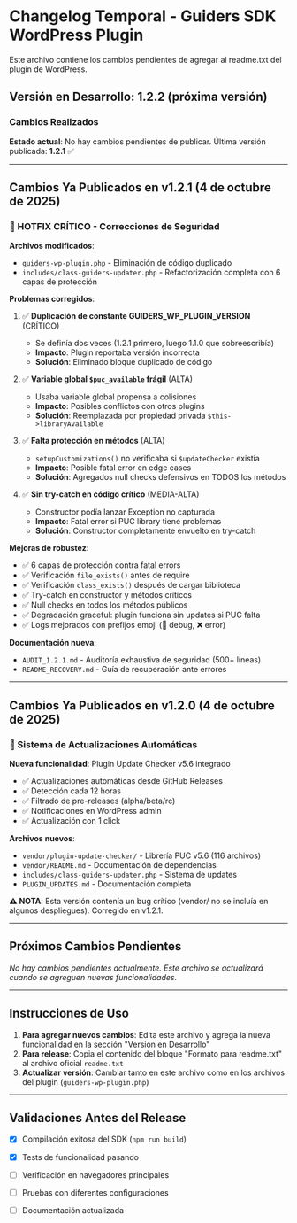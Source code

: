 # Changelog Temporal - Guiders SDK WordPress Plugin

Este archivo contiene los cambios pendientes de agregar al readme.txt del plugin de WordPress.

## Versión en Desarrollo: 1.2.2 (próxima versión)

### Cambios Realizados

**Estado actual**: No hay cambios pendientes de publicar. Última versión publicada: **1.2.1** ✅

---

## Cambios Ya Publicados en v1.2.1 (4 de octubre de 2025)

### 🚨 HOTFIX CRÍTICO - Correcciones de Seguridad

**Archivos modificados**:
- `guiders-wp-plugin.php` - Eliminación de código duplicado
- `includes/class-guiders-updater.php` - Refactorización completa con 6 capas de protección

**Problemas corregidos**:

1. ✅ **Duplicación de constante GUIDERS_WP_PLUGIN_VERSION** (CRÍTICO)
   - Se definía dos veces (1.2.1 primero, luego 1.1.0 que sobreescribía)
   - **Impacto**: Plugin reportaba versión incorrecta
   - **Solución**: Eliminado bloque duplicado de código

2. ✅ **Variable global `$puc_available` frágil** (ALTA)
   - Usaba variable global propensa a colisiones
   - **Impacto**: Posibles conflictos con otros plugins
   - **Solución**: Reemplazada por propiedad privada `$this->libraryAvailable`

3. ✅ **Falta protección en métodos** (ALTA)
   - `setupCustomizations()` no verificaba si `$updateChecker` existía
   - **Impacto**: Posible fatal error en edge cases
   - **Solución**: Agregados null checks defensivos en TODOS los métodos

4. ✅ **Sin try-catch en código crítico** (MEDIA-ALTA)
   - Constructor podía lanzar Exception no capturada
   - **Impacto**: Fatal error si PUC library tiene problemas
   - **Solución**: Constructor completamente envuelto en try-catch

**Mejoras de robustez**:
- ✅ 6 capas de protección contra fatal errors
- ✅ Verificación `file_exists()` antes de require
- ✅ Verificación `class_exists()` después de cargar biblioteca
- ✅ Try-catch en constructor y métodos críticos
- ✅ Null checks en todos los métodos públicos
- ✅ Degradación graceful: plugin funciona sin updates si PUC falta
- ✅ Logs mejorados con prefijos emoji (🔄 debug, ❌ error)

**Documentación nueva**:
- `AUDIT_1.2.1.md` - Auditoría exhaustiva de seguridad (500+ líneas)
- `README_RECOVERY.md` - Guía de recuperación ante errores

---

## Cambios Ya Publicados en v1.2.0 (4 de octubre de 2025)

### 🚀 Sistema de Actualizaciones Automáticas

**Nueva funcionalidad**: Plugin Update Checker v5.6 integrado

- ✅ Actualizaciones automáticas desde GitHub Releases
- ✅ Detección cada 12 horas
- ✅ Filtrado de pre-releases (alpha/beta/rc)
- ✅ Notificaciones en WordPress admin
- ✅ Actualización con 1 click

**Archivos nuevos**:
- `vendor/plugin-update-checker/` - Librería PUC v5.6 (116 archivos)
- `vendor/README.md` - Documentación de dependencias
- `includes/class-guiders-updater.php` - Sistema de updates
- `PLUGIN_UPDATES.md` - Documentación completa

**⚠️ NOTA**: Esta versión contenía un bug crítico (vendor/ no se incluía en algunos despliegues). Corregido en v1.2.1.

---

## Próximos Cambios Pendientes

_No hay cambios pendientes actualmente. Este archivo se actualizará cuando se agreguen nuevas funcionalidades._

---

## Instrucciones de Uso

1. **Para agregar nuevos cambios**: Edita este archivo y agrega la nueva funcionalidad en la sección "Versión en Desarrollo"
2. **Para release**: Copia el contenido del bloque "Formato para readme.txt" al archivo oficial `readme.txt`
3. **Actualizar versión**: Cambiar tanto en este archivo como en los archivos del plugin (`guiders-wp-plugin.php`)

---

## Validaciones Antes del Release

* [x] Compilación exitosa del SDK (`npm run build`)
* [x] Tests de funcionalidad pasando
* [ ] Verificación en navegadores principales
* [ ] Pruebas con diferentes configuraciones
* [ ] Documentación actualizada




